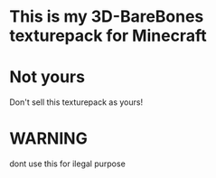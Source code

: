 # This is my 3D-BareBones texturepack for Minecraft

# Not yours
Don't sell this texturepack as yours!

# WARNING
dont use this for ilegal purpose
